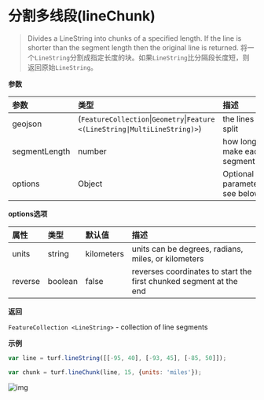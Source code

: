 # 分割多线段(lineChunk)

> Divides a LineString into chunks of a specified length. If the line is shorter than the segment length then the original line is returned.
> 将一个`LineString`分割成指定长度的块。如果`LineString`比分隔段长度短，则返回原始`LineString`。

**参数**

| 参数          | 类型                                                         | 描述                           |
| :------------ | :----------------------------------------------------------- | :----------------------------- |
| geojson       | (`FeatureCollection`\|`Geometry`\|`Feature <(LineString\|MultiLineString)>`) | the lines to split             |
| segmentLength | number                                                       | how long to make each segment  |
| options       | Object                                                       | Optional parameters: see below |

**options选项**

| 属性    | 类型    | 默认值     | 描述                                                         |
| :------ | :------ | :--------- | :----------------------------------------------------------- |
| units   | string  | kilometers | units can be degrees, radians, miles, or kilometers          |
| reverse | boolean | false      | reverses coordinates to start the first chunked segment at the end |

**返回**

`FeatureCollection <LineString>` - collection of line segments

**示例**

```js
var line = turf.lineString([[-95, 40], [-93, 45], [-85, 50]]);

var chunk = turf.lineChunk(line, 15, {units: 'miles'});
```

![img](https://pzy-images.oss-cn-hangzhou.aliyuncs.com/img/lineChunk.d6e29b81.webp)